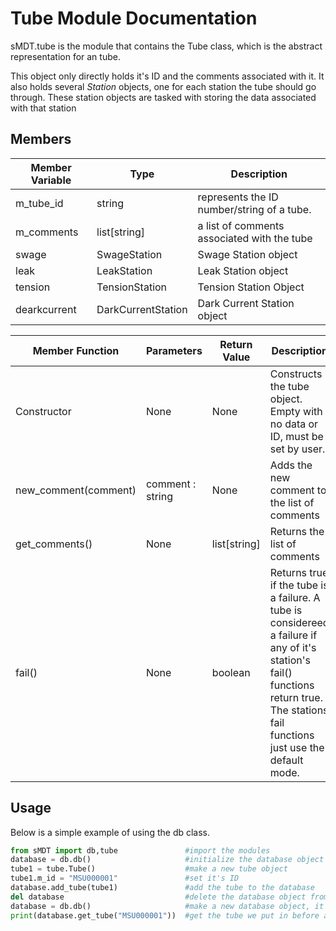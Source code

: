 Tube Module Documentation
=============================

sMDT.tube is the module that contains the Tube class, which is the abstract representation for an tube.

This object only directly holds it's ID and the comments associated with it. It also holds several *Station* objects, one for each station the tube should go through. These station objects are tasked with storing the data associated with that station

Members
----------------

Member Variable | Type | Description
---|---|---
m_tube_id | string | represents the ID number/string of a tube.
m_comments | list[string] | a list of comments associated with the tube
swage | SwageStation | Swage Station object
leak | LeakStation | Leak Station object
tension | TensionStation | Tension Station Object
dearkcurrent | DarkCurrentStation | Dark Current Station object

Member Function | Parameters | Return Value | Description
---|---|---|---
Constructor | None | None | Constructs the tube object. Empty with no data or ID, must be set by user. 
new_comment(comment)| comment : string | None | Adds the new comment to the list of comments
get_comments() | None | list[string] | Returns the list of comments
fail() | None | boolean | Returns true if the tube is a failure. A tube is considereed a failure if any of it's station's fail() functions return true. The stations fail functions just use the default mode. 


Usage
-----
Below is a simple example of using the db class.
```python
from sMDT import db,tube               #import the modules
database = db.db()                     #initialize the database object
tube1 = tube.Tube()                    #make a new tube object
tube1.m_id = "MSU000001"               #set it's ID
database.add_tube(tube1)               #add the tube to the database
del database                           #delete the database object from memory, does not effect file storage.
database = db.db()                     #make a new database object, it reads from storage
print(database.get_tube("MSU000001"))  #get the tube we put in before and print it
```